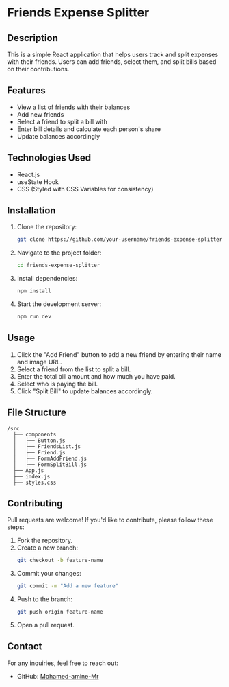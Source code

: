# Friends Expense Splitter

## Description

This is a simple React application that helps users track and split expenses with their friends. Users can add friends, select them, and split bills based on their contributions.

## Features

- View a list of friends with their balances
- Add new friends
- Select a friend to split a bill with
- Enter bill details and calculate each person's share
- Update balances accordingly

## Technologies Used

- React.js
- useState Hook
- CSS (Styled with CSS Variables for consistency)

## Installation

1. Clone the repository:
   ```sh
   git clone https://github.com/your-username/friends-expense-splitter.git
   ```
2. Navigate to the project folder:
   ```sh
   cd friends-expense-splitter
   ```
3. Install dependencies:
   ```sh
   npm install
   ```
4. Start the development server:
   ```sh
   npm run dev
   ```

## Usage

1. Click the "Add Friend" button to add a new friend by entering their name and image URL.
2. Select a friend from the list to split a bill.
3. Enter the total bill amount and how much you have paid.
4. Select who is paying the bill.
5. Click "Split Bill" to update balances accordingly.

## File Structure

```
/src
  ├── components
  │   ├── Button.js
  │   ├── FriendsList.js
  │   ├── Friend.js
  │   ├── FormAddFriend.js
  │   ├── FormSplitBill.js
  ├── App.js
  ├── index.js
  ├── styles.css
```

## Contributing

Pull requests are welcome! If you'd like to contribute, please follow these steps:

1. Fork the repository.
2. Create a new branch:
   ```sh
   git checkout -b feature-name
   ```
3. Commit your changes:
   ```sh
   git commit -m "Add a new feature"
   ```
4. Push to the branch:
   ```sh
   git push origin feature-name
   ```
5. Open a pull request.

## Contact

For any inquiries, feel free to reach out:

- GitHub: [Mohamed-amine-Mr](https://github.com/Mohamed-amine-Mr/)
